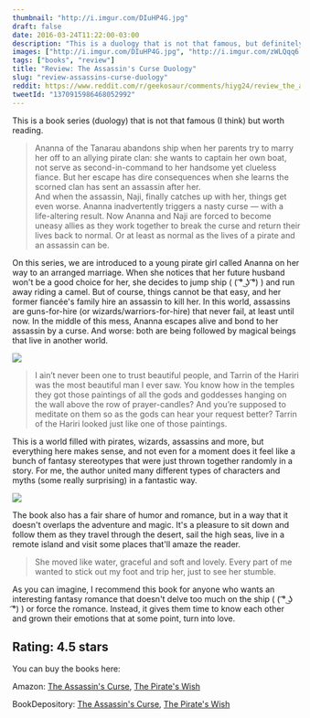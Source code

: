 ```yaml
---
thumbnail: "http://i.imgur.com/DIuHP4G.jpg"
draft: false
date: 2016-03-24T11:22:00-03:00
description: "This is a duology that is not that famous, but definitely worth reading."
images: ["http://i.imgur.com/DIuHP4G.jpg", "http://i.imgur.com/zWLQqq6.gif", "http://i.imgur.com/zezw1Tn.jpg"]
tags: ["books", "review"]
title: "Review: The Assassin's Curse Duology"
slug: "review-assassins-curse-duology"
reddit: https://www.reddit.com/r/geekosaur/comments/hiyg24/review_the_assassins_curse_duology/
tweetId: "1370915986468052992"
---
```


This is a book series (duology) that is not that famous (I think) but worth reading.

<!--more-->

> Ananna of the Tanarau abandons ship when her parents try to marry her off to an allying pirate clan: she wants to captain her own boat, not serve as second-in-command to her handsome yet clueless fiance. But her escape has dire consequences when she learns the scorned clan has sent an assassin after her.  
And when the assassin, Naji, finally catches up with her, things get even worse. Ananna inadvertently triggers a nasty curse — with a life-altering result. Now Ananna and Naji are forced to become uneasy allies as they work together to break the curse and return their lives back to normal. Or at least as normal as the lives of a pirate and an assassin can be.

On this series, we are introduced to a young pirate girl called Ananna on her way to an arranged marriage. 
When she notices that her future husband won't be a good choice for her, she decides to jump ship ( ( ͡° ͜ʖ ͡°) ) 
and run away riding a camel. But of course, things cannot be that easy, 
and her former fiancée's family hire an assassin to kill her. 
In this world, assassins are guns-for-hire (or wizards/warriors-for-hire) that never fail, at least until now. 
In the middle of this mess, Ananna escapes alive and bond to her assassin by a curse. 
And worse: both are being followed by magical beings that live in another world.

![](http://i.imgur.com/zWLQqq6.gif)

> I ain’t never been one to trust beautiful people, and Tarrin of the Hariri was the most beautiful man I ever saw. 
You know how in the temples they got those paintings of all the gods 
and goddesses hanging on the wall above the row of prayer-candles? 
And you’re supposed to meditate on them so as the gods can hear your request better? 
Tarrin of the Hariri looked just like one of those paintings.

This is a world filled with pirates, wizards, assassins and more, but everything here makes sense, 
and not even for a moment does it feel like a bunch of fantasy stereotypes that were just thrown together randomly in a story. 
For me, the author united many different types of characters and myths (some really surprising) in a fantastic way.

![](http://i.imgur.com/zezw1Tn.jpg)

The book also has a fair share of humor and romance, but in a way that it doesn't overlaps the adventure and magic. 
It's a pleasure to sit down and follow them as they travel through the desert, sail the high seas, 
live in a remote island and visit some places that'll amaze the reader.

> She moved like water, graceful and soft and lovely. 
Every part of me wanted to stick out my foot and trip her, just to see her stumble.

As you can imagine, I recommend this book for anyone who wants an interesting fantasy romance 
that doesn't delve too much on the ship ( ( ͡° ͜ʖ ͡°) ) or force the romance. 
Instead, it gives them time to know each other and grown their emotions that at some point, turn into love.

## Rating: 4.5 stars

You can buy the books here:

Amazon: [The Assassin's Curse](http://amzn.to/1o7UDbz), [The Pirate's Wish](http://amzn.to/1rQpVLc)

BookDepository: [The Assassin's Curse](http://www.bookdepository.com/Assassins-Curse-Cassandra-Rose-Clarke/9781908844002), 
[The Pirate's Wish](http://www.bookdepository.com/Pirates-Wish-Cassandra-Rose-Clarke/9781908844279)
